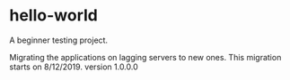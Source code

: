 # hello-world
A beginner testing project.

Migrating the applications on lagging servers to new ones.
This migration starts on 8/12/2019.
version 1.0.0.0
